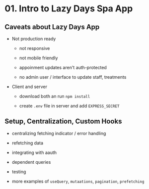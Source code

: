 # 01. Intro to Lazy Days Spa App

## Caveats about Lazy Days App

- Not production ready

  - not responsive

  - not mobile friendly

  - appoinment updates aren't auth-protected

  - no admin user / interface to update staff, treatments

- Client and server

  - download both an run `npm install`

  - create `.env` file in server and add `EXPRESS_SECRET`

## Setup, Centralization, Custom Hooks

- centralizing fetching indicator / error handling

- refetching data

- integrating with aauth

- dependent queries

- testing

- more examples of `useQuery`, `mutaations`, `pagination`, `prefetching`
